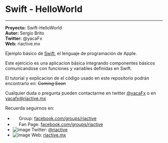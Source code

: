 Swift - HelloWorld
=========================
---

**Proyecto:** Swift-HelloWorld  
**Autor:**    Sergio Brito  
**Twitter:**  @yacaFx  
**Web:**     riactive.mx  


Ejemplo básico de [Swift](https://developer.apple.com/swift/), el lenguaje de programación de Apple.

Este ejercicio es una aplicacíon básica integrando componentes básicos comunicandose con funciones y variables definidas en Swift.

El tutorial y explicacion de el código usado en este repositorio podrán encontrarlo en: ~~Coming Soon~~

Cualquier duda o pregunta pueden contactarme en twitter [@yacaFx](http://www.twitter.com/yacafx) o en <a href="mailto:yacafx@riactive.mx">yacafx@riactive.mx</a>


Recuerda seguirnos en:

* <img src="https://www.facebookbrand.com/img/assets/asset.f.logo.lg.png" width="16" />  Group: [facebook.com/groups/riactive](http://facebook.com/groups/riactive)
* <img src="https://www.facebookbrand.com/img/assets/asset.f.logo.lg.png" width="16" /> Fan Page: [facebook.com/groups/riactive](http://facebook.com/riactive)
* ![image](https://g.twimg.com/about/css_resources/dIDNU5WEiRu8lMPVVXpW9eBJ4sC1z4O368NJcIm02Ds.gif)     Twitter: [@riactive](http://twitter)
* ![image](http://riactive.mx/wp-content/uploads/2013/07/favicon.ico) Web: [riactive.mx](http://riactive.mx)